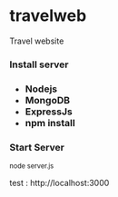 # travelweb
Travel website
<h3>Install server<h3>
<ul>
  <li>Nodejs</li>
  <li>MongoDB</li>
  <li>ExpressJs</li>
  <li>npm install</li>
</ul>

<h3>Start Server</h3>
<small>node server.js</small>

test : http://localhost:3000


